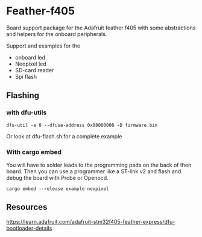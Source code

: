 # Feather-f405

Board support package for the Adafruit feather f405 with some abstractions
and helpers for the onboard peripherals.

Support and examples for the
 - onboard led
 - Neopixel led
 - SD-card reader
 - Spi flash

## Flashing

### with dfu-utils

```
dfu-util -a 0 --dfuse-address 0x08000000 -D firmware.bin
```

Or look at dfu-flash.sh for a complete example


### With cargo embed
You will have to solder leads to the programming pads on the back of then board. Then you can use
a programmer like a ST-link v2 and flash and debug the board with Probe or Openocd.

```
cargo embed --release example neopixel
```


## Resources

https://learn.adafruit.com/adafruit-stm32f405-feather-express/dfu-bootloader-details

